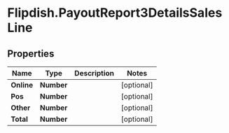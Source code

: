 # Flipdish.PayoutReport3DetailsSalesLine

## Properties
Name | Type | Description | Notes
------------ | ------------- | ------------- | -------------
**Online** | **Number** |  | [optional] 
**Pos** | **Number** |  | [optional] 
**Other** | **Number** |  | [optional] 
**Total** | **Number** |  | [optional] 


